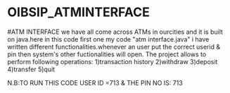 # OIBSIP_ATMINTERFACE
#ATM INTERFACE
we have all come across ATMs in ourcities and it is built on java.here in this code first one my code "atm interface.java" i have written
different functionalities.whenever an user put the correct userid & pin then system's other fuctionalities will open.
The project allows to perform following operations:
1)transaction history
2)withdraw
3)deposit
4)transfer
5)quit

N.B:TO RUN THIS CODE USER ID =713
                     &
               THE PIN NO IS: 713
